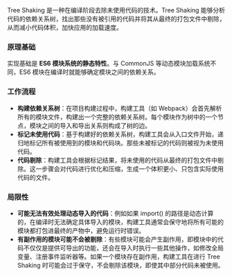 Tree Shaking 是一种在编译阶段去除未使用代码的技术。Tree Shaking 能够分析代码的依赖关系树，找出那些没有被引用的代码并将其从最终的打包文件中剔除，从而减小代码体积，加快应用的加载速度。



### 原理基础

实现基础是 **ES6 模块系统的静态特性**。与 CommonJS 等动态模块加载系统不同，ES6 模块在编译时就能够确定模块之间的依赖关系。



### 工作流程

- **构建依赖关系树**：在项目构建过程中，构建工具（如 Webpack）会首先解析所有的模块文件，构建出一个完整的依赖关系树。每个模块作为树中的一个节点，模块之间的导入和导出关系则构成了树的边。
- **标记未使用代码**：基于构建好的依赖关系树，构建工具会从入口文件开始，递归地标记所有被使用到的模块和代码块。那些未被标记的代码则被视为未使用代码。
- **代码剔除**：构建工具会根据标记结果，将未使用的代码从最终的打包文件中剔除。这一步骤会对代码进行优化和压缩，生成一个体积更小、只包含实际使用代码的文件。



### 局限性

- **可能无法有效处理动态导入的代码**：例如如果 import() 的路径是动态计算的，在编译时无法确定具体导入的模块，构建工具通常会保守地将所有可能的模块都打包进最终的产物中，避免运行时错误。
- **有副作用的模块可能不会被剔除**：有些模块可能会产生副作用，即模块中的代码不仅仅是提供可导出的功能，还会在导入时执行一些其他操作，如修改全局变量、注册事件监听器等。如果一个模块存在副作用，构建工具在进行 Tree Shaking 时可能会过于保守，不会剔除该模块，即使其中部分代码未被使用。